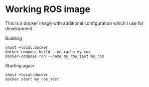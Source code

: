 # Working ROS image

This is a docker image with additional configuration which I use for development.

Building

```
xhost +local:docker
docker-compose build --no-cache my_ros
docker-compose run --name my_ros_test my_ros
```

Starting again

```
xhost +local:docker
docker start my_ros_test
```